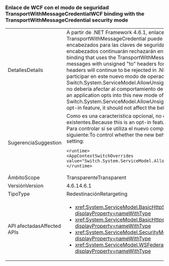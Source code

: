 ### <a name="wcf-binding-with-the-transportwithmessagecredential-security-mode"></a><span data-ttu-id="cd6eb-101">Enlace de WCF con el modo de seguridad TransportWithMessageCredential</span><span class="sxs-lookup"><span data-stu-id="cd6eb-101">WCF binding with the TransportWithMessageCredential security mode</span></span>

|   |   |
|---|---|
|<span data-ttu-id="cd6eb-102">Detalles</span><span class="sxs-lookup"><span data-stu-id="cd6eb-102">Details</span></span>|<span data-ttu-id="cd6eb-103">A partir de .NET Framework 4.6.1, enlace de WCF que utiliza el modo de seguridad TransportWithMessageCredential puede configurarse para recibir los mensajes sin firmar &quot;a&quot; encabezados para las claves de seguridad asimétrico. De forma predeterminada, no firmado &quot;a&quot; encabezados continuarán rechazarán en .NET 4.6.1.</span><span class="sxs-lookup"><span data-stu-id="cd6eb-103">Beginning in the .NET Framework 4.6.1, WCF binding that uses the TransportWithMessageCredential security mode can be set up to receive messages with unsigned &quot;to&quot; headers for asymmetric security keys.By default, unsigned &quot;to&quot; headers will continue to be rejected in .NET 4.6.1.</span></span> <span data-ttu-id="cd6eb-104">Sólo aceptarán si una aplicación opta por participar en este nuevo modo de operación mediante el modificador de configuración Switch.System.ServiceModel.AllowUnsignedToHeader. Dado que es una característica opcional, no debería afectar al comportamiento de las aplicaciones existentes.</span><span class="sxs-lookup"><span data-stu-id="cd6eb-104">They will only be accepted if an application opts into this new mode of operation using the Switch.System.ServiceModel.AllowUnsignedToHeader configuration switch.Because this is an opt-in feature, it should not affect the behavior of existing apps.</span></span>|
|<span data-ttu-id="cd6eb-105">Sugerencia</span><span class="sxs-lookup"><span data-stu-id="cd6eb-105">Suggestion</span></span>|<span data-ttu-id="cd6eb-106">Como es una característica opcional, no debería afectar al comportamiento de las aplicaciones existentes.</span><span class="sxs-lookup"><span data-stu-id="cd6eb-106">Because this is an opt-in feature, it should not affect the behavior of existing apps.</span></span> <span data-ttu-id="cd6eb-107">Para controlar si se utiliza el nuevo comportamiento o no, utilice la opción de configuración siguiente:</span><span class="sxs-lookup"><span data-stu-id="cd6eb-107">To control whether the new behavior is used or not, use the following configuration setting:</span></span><pre><code class="language-xml">&lt;runtime&gt;&#13;&#10;&lt;AppContextSwitchOverrides value=&quot;Switch.System.ServiceModel.AllowUnsignedToHeader=true&quot; /&gt;&#13;&#10;&lt;/runtime&gt;&#13;&#10;</code></pre>|
|<span data-ttu-id="cd6eb-108">Ámbito</span><span class="sxs-lookup"><span data-stu-id="cd6eb-108">Scope</span></span>|<span data-ttu-id="cd6eb-109">Transparente</span><span class="sxs-lookup"><span data-stu-id="cd6eb-109">Transparent</span></span>|
|<span data-ttu-id="cd6eb-110">Versión</span><span class="sxs-lookup"><span data-stu-id="cd6eb-110">Version</span></span>|<span data-ttu-id="cd6eb-111">4.6.1</span><span class="sxs-lookup"><span data-stu-id="cd6eb-111">4.6.1</span></span>|
|<span data-ttu-id="cd6eb-112">Tipo</span><span class="sxs-lookup"><span data-stu-id="cd6eb-112">Type</span></span>|<span data-ttu-id="cd6eb-113">Redestinación</span><span class="sxs-lookup"><span data-stu-id="cd6eb-113">Retargeting</span></span>|
|<span data-ttu-id="cd6eb-114">API afectadas</span><span class="sxs-lookup"><span data-stu-id="cd6eb-114">Affected APIs</span></span>|<ul><li><xref:System.ServiceModel.BasicHttpSecurityMode.TransportWithMessageCredential?displayProperty=nameWithType></li><li><xref:System.ServiceModel.BasicHttpsSecurityMode.TransportWithMessageCredential?displayProperty=nameWithType></li><li><xref:System.ServiceModel.SecurityMode.TransportWithMessageCredential?displayProperty=nameWithType></li><li><xref:System.ServiceModel.WSFederationHttpSecurityMode.TransportWithMessageCredential?displayProperty=nameWithType></li></ul>|

